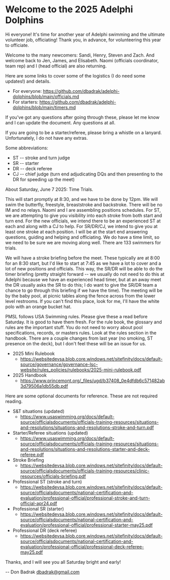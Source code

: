 # Welcome to the 2025 Adelphi Dolphins

Hi everyone!  It's time for another year of Adelphi swimming and the ultimate volunteer job, officiating!  Thank you, in advance, for volunteering this year to officiate.


Welcome to the many newcomers: Sandi, Henry, Steven and Zach. And welcome back to Jen, James, and Elisabeth.
Naomi (officials coordinator, team rep) and I (head official) are also returning.  

Here are some links to cover some of the logistics (I do need some updates!) and details.
 
* For everyone: https://github.com/dbadrak/adelphi-dolphins/blob/main/officials.md
* For starters: https://github.com/dbadrak/adelphi-dolphins/blob/main/timers.md

If you've got any questions after going through these, please let me know and I can update the document. Any questions at all.

If you are going to be a starter/referee, please bring a whistle on a lanyard. Unfortunately, I do not have any extras.

Some abbreviations:

* ST -- stroke and turn judge
* SR -- starter
* DR -- deck referee
* CJ -- chief judge (turn end adjudicating DQs and then presenting to the DR for speeding up the meet)

About Saturday, June 7 2025: Time Trials.

This will start promptly at 8:30, and we have to be done by 12pm. We will swim the butterfly, freestyle, breaststroke and backstroke. There will be no IM and no relays.
Naomi and I are assembling positions schedules. For ST, we are attempting to give you visibility into each stroke from both start and turn end. For the new officials, we intend there to be an experienced ST at each and
along with a CJ to help. For SR/DR/CJ, we intend to give you at least one stroke at each position.  I will be at the start end answering questions, guiding and helping and officiating.  We do have a time limit,
so we need to be sure we are moving along well. There are 133 swimmers for trials.

 
We will have a stroke briefing before the meet. These typically are at 8:00 for an 8:30 start, but I'd like to start at 7:45 as we have a lot to cover and a lot of new positions and officials.  This way, the SR/DR will be able to do the
timer briefing (pretty straight forward -- we usually do not need to do this at Adelphi because we have an experienced head timer, but at an away meet the DR usually asks the SR to do this; I do want to give the SR/DR team a chance to
go through this briefing if we have the time). The meeting will be by the baby pool, at picnic tables along the fence across from the lower level restrooms.  If you can't find this place, look for me, I'll have the white polo with an orange bucket hat.


PMSL follows USA Swimming rules.  Please give these a read before Saturday. It is good to have them fresh. For the rule book, the glossary and rules are the important stuff.  You do not need to worry about pool specifications, records, or masters rules.  Look at the rules section in the handbook. There are a couple changes from last year (no smoking, ST presence on the deck), but I don't feel these will be an issue for us.

* 2025 Mini Rulebook
  * https://websitedevsa.blob.core.windows.net/sitefinity/docs/default-source/governance/governance-lsc-website/rules_policies/rulebooks/2025-mini-rulebook.pdf
* 2025 Handbook
  * https://www.princemont.org/_files/ugd/b37408_0e4dfdb6c571482ab3d79506a1db55db.pdf

Here are some optional documents for reference. These are not required reading.

* S&T situations (updated)
  * https://www.usaswimming.org/docs/default-source/officialsdocuments/officials-training-resources/situations-and-resolutions/situations-and-resolutions-stroke-and-turn.pdf
* Starter/Referee situations (updated)
  * https://www.usaswimming.org/docs/default-source/officialsdocuments/officials-training-resources/situations-and-resolutions/situations-and-resolutions-starter-and-deck-referee.pdf
* Stroke Briefing
  * https://websitedevsa.blob.core.windows.net/sitefinity/docs/default-source/officialsdocuments/officials-training-resources/clinic-resources/officials-briefing.pdf
* Professional ST (stroke and turn)
  * https://websitedevsa.blob.core.windows.net/sitefinity/docs/default-source/officialsdocuments/national-certification-and-evaluation/professional-official/professional-stroke-and-turn-official-apr24.pdf
* Professional SR (starter)
  * https://websitedevsa.blob.core.windows.net/sitefinity/docs/default-source/officialsdocuments/national-certification-and-evaluation/professional-official/professional-starter-may25.pdf
* Professional DR (deck referee)
  * https://websitedevsa.blob.core.windows.net/sitefinity/docs/default-source/officialsdocuments/national-certification-and-evaluation/professional-official/professional-deck-referee-may25.pdf

Thanks, and I will see you all Saturday bright and early!


--
Don Badrak
dbadrak@gmail.com
